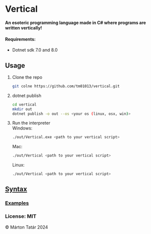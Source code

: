# Vertical

**An esoteric programming language made in C# where programs are written vertically!**

#### Requirements:

- Dotnet sdk 7.0 and 8.0

## Usage

1. Clone the repo
   ```bash
   git colne https://github.com/tm01013/vertical.git
   ```
2. dotnet publish

   ```bash
   cd vertical
   mkdir out
   dotnet publish -o out --os <your os (linux, osx, win)>

   ```

3. Run the interpreter<br>
   Windows:
   ```bash
   ./out/Vertical.exe <path to your vertical script>
   ```
   Mac:
   ```bash
   ./out/Vertical <path to your vertical script>
   ```
   Linux:
   ```bash
   ./out/Vertical <path to your vertical script>
   ```

## [Syntax](./SYNTAX.md)

### [Examples](./examples/)

### License: MIT

© Márton Tatár 2024
